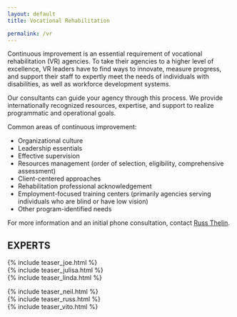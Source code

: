 ```yaml
---
layout: default
title: Vocational Rehabilitation

permalink: /vr
---
```



Continuous improvement is an essential requirement of vocational rehabilitation (VR) agencies. To take their agencies to a higher level of excellence, VR leaders have to find ways to innovate, measure progress, and support their staff to expertly meet the needs of individuals with disabilities, as well as workforce development systems. 

Our consultants can guide your agency through this process. We provide internationally recognized resources, expertise, and support to realize programmatic and operational goals.  
 
Common areas of continuous improvement:
- Organizational culture
- Leadership essentials
- Effective supervision
- Resources management (order of selection, eligibility, comprehensive assessment)
- Client-centered approaches
- Rehabilitation professional acknowledgement
- Employment-focused training centers (primarily agencies serving individuals who are blind or have low vision)
- Other program-identified needs

For more information and an initial phone consultation, contact <a href="mailto:russell.thelin@umb.edu">Russ Thelin</a>.


<section>


<h2>EXPERTS</h2>
<div class="row">

<div class="col-md">
        {% include teaser_joe.html %}
</div>

<div class="col-md">
        {% include teaser_julisa.html %}
</div>

<div class="col-md">
        {% include teaser_linda.html %}
</div>

</div>
<p></p>
<div class="row">
<div class="col-md">
        {% include teaser_neil.html %}
</div>
<div class="col-md">
        {% include teaser_russ.html %}

</div>        
<div class="col-md">
                {% include teaser_vito.html %}

</div>
</div>

</section>
